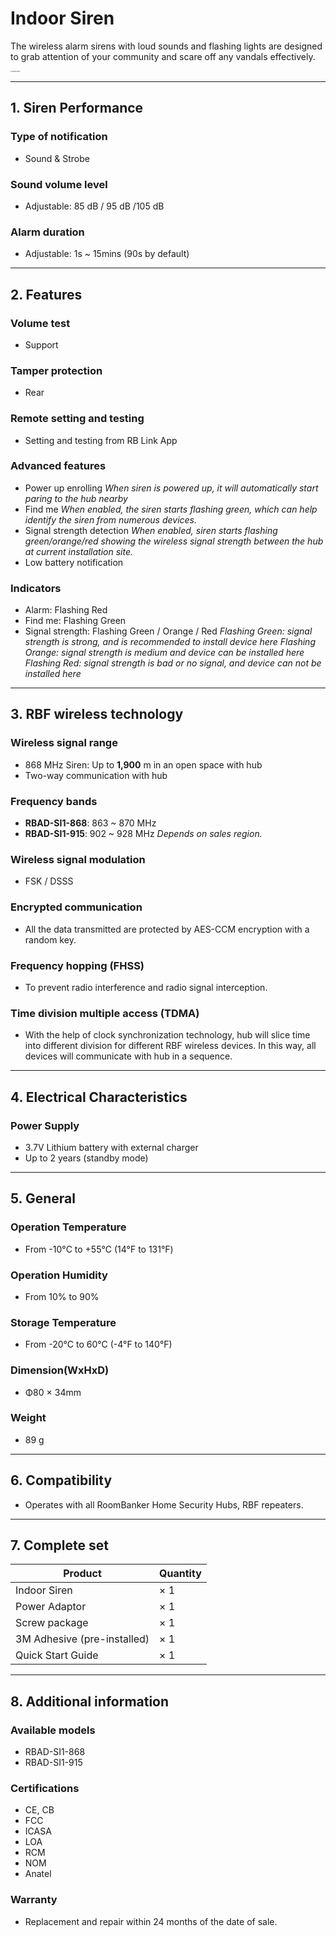 # Indoor Siren

The wireless alarm sirens with loud sounds and flashing lights are designed to grab attention of your community and scare off any vandals effectively.

<img src="https://dusunprj.oss-us-west-1.aliyuncs.com/roombanker/Indoor%20Siren1.png" alt="Indoor Siren1" style="zoom:15%;" />



------

## 1. Siren Performance

### Type of notification

* Sound & Strobe

### Sound volume level
* Adjustable: 85 dB / 95 dB /105 dB
### Alarm duration

* Adjustable: 1s ~ 15mins (90s by default)

------

## 2. Features

### Volume test

* Support

### Tamper protection

* Rear

### Remote setting and testing

* Setting and testing from RB Link App

### Advanced features

* Power up enrolling
  *When siren is powered up, it will automatically start paring to the hub nearby*
* Find me
  *When enabled, the siren starts flashing green, which can help identify the siren from numerous devices.*
* Signal strength detection
  *When enabled, siren starts flashing green/orange/red showing the wireless signal strength between the hub at current installation site.* 
* Low battery notification

### Indicators

* Alarm: Flashing Red
* Find me: Flashing Green
* Signal strength: Flashing Green / Orange / Red
  *Flashing Green: signal strength is strong, and is recommended to install device here*
  *Flashing Orange: signal strength is medium and device can be installed here*
  *Flashing Red: signal strength is bad or no signal, and device can not be installed here*

------

## 3. RBF wireless technology

### Wireless signal range

* 868 MHz Siren: Up to **1,900** m in an open space with hub
* Two-way communication with hub

### Frequency bands

* **RBAD-SI1-868**: 863 ~ 870 MHz
* **RBAD-SI1-915**: 902 ~ 928 MHz
  *Depends on sales region.*

### Wireless signal modulation

* FSK / DSSS

### Encrypted communication

* All the data transmitted are protected by AES-CCM encryption with a random key.

### Frequency hopping (FHSS)

* To prevent radio interference and radio signal interception.

### Time division multiple access (TDMA)

* With the help of clock synchronization technology, hub will slice time into different division for different RBF wireless devices. In this way, all devices will communicate with hub in a sequence.

------

## 4. Electrical Characteristics

### Power Supply

* 3.7V Lithium battery with external charger
* Up to 2 years (standby mode)

------

## 5. General

### Operation Temperature

* From -10°С to +55°С (14°F to 131°F)

### Operation Humidity

* From 10% to 90%

### Storage Temperature

* From -20°C to 60°C (-4°F to 140°F)

### Dimension(WxHxD)

* Φ80 × 34mm

### Weight

* 89 g

------

## 6. Compatibility

* Operates with all RoomBanker Home Security Hubs,  RBF repeaters.

------

## 7. Complete set

| Product                     | Quantity |
| --------------------------- | -------- |
| Indoor Siren                | × 1      |
| Power Adaptor               | × 1      |
| Screw package               | × 1      |
| 3M Adhesive (pre-installed) | × 1      |
| Quick Start Guide           | × 1      |



------

## 8. Additional information

### Available models

* RBAD-SI1-868
* RBAD-SI1-915

### Certifications

* CE, CB
* FCC
* ICASA
* LOA
* RCM
* NOM
* Anatel

### Warranty

* Replacement and repair within 24 months of the date of sale. 
